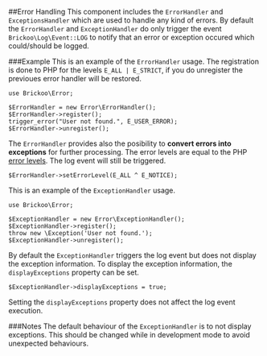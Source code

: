 ##Error Handling
This component includes the `ErrorHandler` and `ExceptionsHandler` which are used to handle any kind of errors. 
By default the `ErrorHandler` and `ExceptionHandler` do only trigger the event `Brickoo\Log\Event::LOG` to notify 
that an error or exception occured which could/should be logged. 


###Example
This is an example of the `ErrorHandler` usage. 
The registration is done to PHP for the levels `E_ALL | E_STRICT`, 
if you do unregister the previoues error handler will be restored.

    use Brickoo\Error;

    $ErrorHandler = new Error\ErrorHandler();
    $ErrorHandler->register();
    trigger_error("User not found.", E_USER_ERROR);
    $ErrorHandler->unregister();

    

The `ErrorHandler` provides also the posibility to **convert errors into exceptions** for further processing. 
The error levels are equal to the PHP [error levels](http://www.php.net/manual/en/errorfunc.constants.php). The log event will still be triggered.

    $ErrorHandler->setErrorLevel(E_ALL ^ E_NOTICE);


This is an example of the `ExceptionHandler` usage.

    use Brickoo\Error;

    $ExceptionHandler = new Error\ExceptionHandler();
    $ExceptionHandler->register();
    throw new \Exception('User not found.');
    $ExceptionHandler->unregister();

By default the `ExceptionHandler` triggers the log event but does not display the exception information. 
To display the exception information, the `displayExceptions` property can be set.

    $ExceptionHandler->displayExceptions = true;

Setting the `displayExceptions` property does not affect the log event execution.


###Notes
The default behaviour of the `ExceptionHandler` is to not display exceptions.
This should be changed while in development mode to avoid unexpected behaviours.